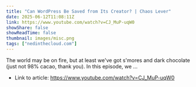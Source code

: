 ```yaml
---
title: "Can WordPress Be Saved from Its Creator? | Chaos Lever"
date: 2025-06-12T11:08:11Z
link: https://www.youtube.com/watch?v=CJ_MuP-uqW0
showShare: false
showReadTime: false
thumbnail: images/misc.png
tags: ["nedinthecloud.com"]
---
```

The world may be on fire, but at least we've got s'mores and dark chocolate (just not 98% cacao, thank you). In this episode, we ...

- Link to article: https://www.youtube.com/watch?v=CJ_MuP-uqW0
